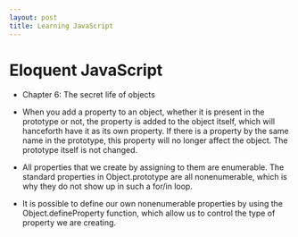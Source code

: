```yaml
---
layout: post
title: Learning JavaScript
---
```


# Eloquent JavaScript

* Chapter 6: The secret life of objects

- When you add a property to an object, whether it is present in the prototype or not, the property is added to the object itself, which will hanceforth have it as its own property. If there is a property by the same name in the prototype, this property will no longer affect the object. The prototype itself is not changed.

- All properties that we create by assigning to them are enumerable. The standard properties in Object.prototype are all nonenumerable, which is why they do not show up in such a for/in loop.

- It is possible to define our own nonenumerable properties by using the Object.defineProperty function, which allow us to control the type of property we are creating.
